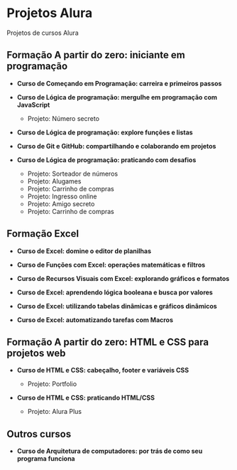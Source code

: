 # Projetos Alura
Projetos de cursos Alura

## Formação A partir do zero: iniciante em programação

- **Curso de Começando em Programação: carreira e primeiros passos**

- **Curso de Lógica de programação: mergulhe em programação com JavaScript**
  - Projeto: Número secreto

- **Curso de Lógica de programação: explore funções e listas**

- **Curso de Git e GitHub: compartilhando e colaborando em projetos**

- **Curso de Lógica de programação: praticando com desafios**
  - Projeto: Sorteador de números
  - Projeto: Alugames
  - Projeto: Carrinho de compras
  - Projeto: Ingresso online
  - Projeto: Amigo secreto
  - Projeto: Carrinho de compras

## Formação Excel

- **Curso de Excel: domine o editor de planilhas**

- **Curso de Funções com Excel: operações matemáticas e filtros**

- **Curso de Recursos Visuais com Excel: explorando gráficos e formatos**

- **Curso de Excel: aprendendo lógica booleana e busca por valores**

- **Curso de Excel: utilizando tabelas dinâmicas e gráficos dinâmicos**

- **Curso de Excel: automatizando tarefas com Macros**

## Formação A partir do zero: HTML e CSS para projetos web

- **Curso de HTML e CSS: cabeçalho, footer e variáveis CSS**
  - Projeto: Portfolio

- **Curso de HTML e CSS: praticando HTML/CSS**
  - Projeto: Alura Plus

## Outros cursos

- **Curso de Arquitetura de computadores: por trás de como seu programa funciona**
